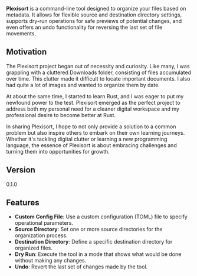 
**Plexisort** is a command-line tool designed to organize your files based on metadata. It allows for flexible source and destination directory settings, supports dry-run operations for safe previews of potential changes, and even offers an undo functionality for reversing the last set of file movements.

## Motivation

The Plexisort project began out of necessity and curiosity. Like many, I was grappling with a cluttered Downloads folder, consisting of files accumulated over time. This clutter made it difficult to locate important documents. I also had quite a lot of images and wanted to organize them by date.

At about the same time, I started to learn Rust, and I was eager to put my newfound power to the test. Plexisort emerged as the perfect project to address both my personal need for a cleaner digital workspace and my professional desire to become better at Rust.

In sharing Plexisort, I hope to not only provide a solution to a common problem but also inspire others to embark on their own learning journeys. Whether it's tackling digital clutter or learning a new programming language, the essence of Plexisort is about embracing challenges and turning them into opportunities for growth.

## Version
0.1.0

## Features
- **Custom Config File**: Use a custom configuration (TOML) file to specify operational parameters.
- **Source Directory**: Set one or more source directories for the organization process.
- **Destination Directory**: Define a specific destination directory for organized files.
- **Dry Run**: Execute the tool in a mode that shows what would be done without making any changes.
- **Undo**: Revert the last set of changes made by the tool.
